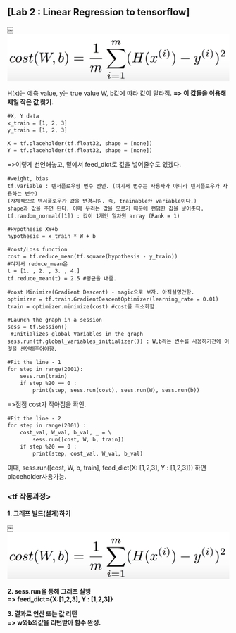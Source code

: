 ## [Lab 2 : Linear Regression to tensorflow]
￼
![lab2-1](/image_File/lab2-1.png)

H(x)는 예측 value, y는 true value
W, b값에 따라 값이 달라짐. **=> 이 값들을 이용해 제일 작은 값 찾기.**
```
#X, Y data
x_train = [1, 2, 3]
y_train = [1, 2, 3]
```

```
X = tf.placeholder(tf.float32, shape = [none])
Y = tf.placeholder(tf.float32, shape = [none])
```
=>이렇게 선언해놓고, 밑에서 feed_dict로 값을 넣어줄수도 있겠다.

```
#weight, bias
tf.variable : 텐서플로우형 변수 선언. (여기서 변수는 사용자가 아니라 텐서플로우가 사용하는 변수)
(자체적으로 텐서플로우가 값을 변경시킴. 즉, trainable한 variable이다.)
shape과 값을 주면 된다. 이때 우리는 값을 모르기 때문에 랜덤한 값을 넣어준다.
tf.random_normal([1]) : 값이 1개인 일차원 array (Rank = 1)
```
```
#Hypothesis XW+b
hypothesis = x_train * W + b
```
```
#cost/Loss function
cost = tf.reduce_mean(tf.square(hypothesis - y_train))
#여기서 reduce_mean은
t = [1. , 2. , 3. , 4.]
tf.reduce_mean(t) = 2.5 #평균을 내줌.
```
```
#cost Minimize(Gradient Descent) - magic으로 보자. 아직설명안함.
optimizer = tf.train.GradientDescentOptimizer(learning_rate = 0.01)
train = optimizer.minimize(cost) #cost를 최소화함.
```
```
#Launch the graph in a session
sess = tf.Session()
 #Initializes global Variables in the graph
sess.run(tf.global_variables_initializer()) : W,b라는 변수를 사용하기전에 이것을 선언해주어야함.
```
```
#Fit the line - 1
for step in range(2001):
	sess.run(train)
	if step %20 == 0 :
		print(step, sess.run(cost), sess.run(W), sess.run(b))
```
=>점점 cost가 작아짐을 확인.
```
#Fit the line - 2
for step in range(2001) :
	cost_val, W_val, b_val, _ = \
		sess.run([cost, W, b, train])
	if step %20 == 0 :
		print(step, cost_val, W_val, b_val)
```
이때, sess.run([cost, W, b, train], feed_dict{X: [1,2,3], Y : [1,2,3]}) 하면 placeholder사용가능.

### <tf 작동과정>

**1. 그래프 빌드(설계)하기**

￼![lab2-2](/image_File/lab2-2.png)

**2. sess.run을 통해 그래프 실행\
=> feed_dict={X:[1,2,3], Y : [1,2,3]}**

**3. 결과로 연산 또는 값 리턴\
=> w와b의값을 리턴받아 함수 완성.**
